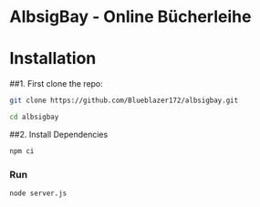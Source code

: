 # AlbsigBay - Online Bücherleihe
# Installation
##1. First clone the repo:
```bash
git clone https://github.com/Blueblazer172/albsigbay.git

cd albsigbay
```
##2. Install Dependencies
```bash
npm ci
```
### Run
```bash
node server.js
```
